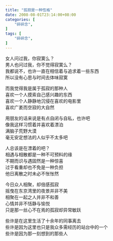```yaml
---
title: "孤寂是一种性格"
date: 2008-08-01T23:14:00+08:00
categories: [
    "碎碎念",
]
tags: [
    "碎碎念",
]
---
```


女人问过我，你寂寞么？  
男人也问过我，你不觉得寂寞么？  
我都说不，也许一直在相信着与追求着一些东西  
所以没有心思与时间去体味寂寞  

<!--more-->

而我觉得我是属于孤寂的那种人  
喜欢一个人摸索自己感兴趣的东西  
喜欢一个人静静地沉侵在喜欢的电影里  
喜欢广袤而空寂的大自然

用朋友的话来说是有点自闭与自私，也许吧  
像我这样习惯着并喜欢着漂泊  
满脑子荒野大漠  
毫无安定想法的人似乎不太多吧

人总该是在漂着的吧？  
相遇与相散都是一种不可预料的缘  
不期而识与遇固然是一种惊喜  
过于看重却也不免是一种负担  
他日离散之时未必不怅怅然

今日众人相聚，却倍感孤寂  
摇曳在东京湾里的夜景并非不美  
相聚在一起之人并非不和善  
心情并非不恬静与愉悦  
只是那一丝心不在焉的孤寂却异常敏跃

些许是在这里生活了十余年的同事离去  
些许是因为这里也只是我众多需经历的站台中的一个  
些许是因为那一刻想到的那些人  
